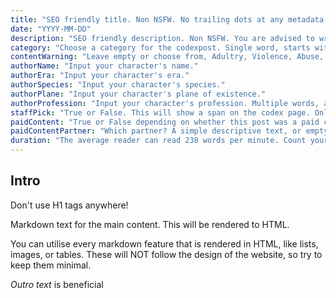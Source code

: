 ```yaml
---
title: "SEO friendly title. Non NSFW. No trailing dots at any metadata field. You are advised to write this as the character."
date: "YYYY-MM-DD"
description: "SEO friendly description. Non NSFW. You are advised to write this as the character."
category: "Choose a category for the codexpost. Single word, starts with capital letter."
contentWarning: "Leave empty or choose from, Adultry, Violence, Abuse, Self-harm, Suicide, Death, Pregnancy, Miscarriage, Blood, Mental-illness, Classism, Racism, Torture, Religious, Transphobia, Homophobia, Misogyny, Eating-disorder, Animal-cruelty, Sexual-assault, OTHER (specify)."
authorName: "Input your character's name."
authorEra: "Input your character's era."
authorSpecies: "Input your character's species."
authorPlane: "Input your character's plane of existence."
authorProfession: "Input your character's profession. Multiple words, all starting with capital letter."
staffPick: "True or False. This will show a span on the codex page. Only True if you are extremely proud from the post."
paidContent: "True or False depending on whether this post was a paid collaboration."
paidContentPartner: "Which partner? A simple descriptive text, or empty if no partner."
duration: "The average reader can read 238 words per minute. Count your words and divide it by 238. Round up."
---
```


## **Intro**

Don't use H1 tags anywhere!

Markdown text for the main content. This will be rendered to HTML.

You can utilise every markdown feature that is rendered in HTML, like lists, images, or tables. These will NOT follow the design of the website, so try to keep them minimal.

*Outro text* is beneficial
